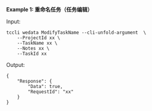 **Example 1: 重命名任务（任务编辑）**



Input: 

```
tccli wedata ModifyTaskName --cli-unfold-argument  \
    --ProjectId xx \
    --TaskName xx \
    --Notes xx \
    --TaskId xx
```

Output: 
```
{
    "Response": {
        "Data": true,
        "RequestId": "xx"
    }
}
```

